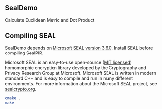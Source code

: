 ## SealDemo

Calculate Euclidean Metric and Dot Product

## Compiling SEAL

SealDemo depends on [Microsoft SEAL version 3.6.0](https://github.com/microsoft/SEAL/tree/3.6.0). Install SEAL before compiling SealPIR.

Microsoft SEAL is an easy-to-use open-source ([MIT licensed](https://github.com/microsoft/SEAL/blob/main/LICENSE)) homomorphic encryption library developed by the Cryptography and Privacy Research Group at Microsoft. Microsoft SEAL is written in modern standard C++ and is easy to compile and run in many different environments. For more information about the Microsoft SEAL project, see [sealcrypto.org](https://www.microsoft.com/en-us/research/project/microsoft-seal).

```bash
cmake .
make
```



